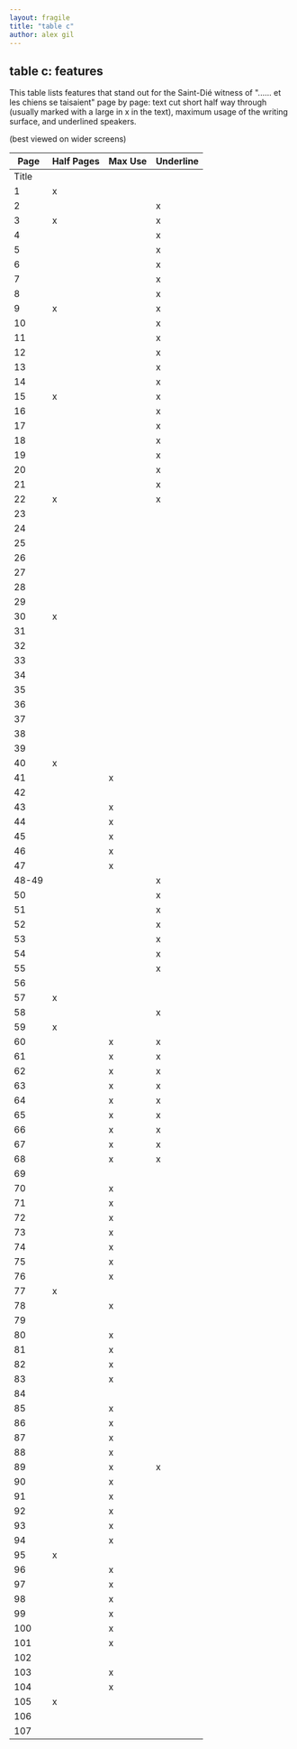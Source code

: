 ```yaml
---
layout: fragile
title: "table c"
author: alex gil
---
```


## table c: features
This table lists features that stand out for the Saint-Dié witness of "...... et les chiens se taisaient" page by page: text cut short half way through (usually marked with a large in x in the text), maximum usage of the writing surface, and underlined speakers.

(best viewed on wider screens)

| Page  | Half Pages | Max Use  | Underline   | 
|-------|------------|----------|-------------| 
| Title |            |          |             | 
| 1     | x          |          |             | 
| 2     |            |          | x           | 
| 3     | x          |          | x           | 
| 4     |            |          | x           | 
| 5     |            |          | x           | 
| 6     |            |          | x           | 
| 7     |            |          | x           | 
| 8     |            |          | x           | 
| 9     | x          |          | x           | 
| 10    |            |          | x           | 
| 11    |            |          | x           | 
| 12    |            |          | x           | 
| 13    |            |          | x           | 
| 14    |            |          | x           | 
| 15    | x          |          | x           | 
| 16    |            |          | x           | 
| 17    |            |          | x           | 
| 18    |            |          | x           | 
| 19    |            |          | x           | 
| 20    |            |          | x           | 
| 21    |            |          | x           | 
| 22    | x          |          | x           | 
| 23    |            |          |             | 
| 24    |            |          |             | 
| 25    |            |          |             | 
| 26    |            |          |             | 
| 27    |            |          |             | 
| 28    |            |          |             | 
| 29    |            |          |             | 
| 30    | x          |          |             | 
| 31    |            |          |             | 
| 32    |            |          |             | 
| 33    |            |          |             | 
| 34    |            |          |             | 
| 35    |            |          |             | 
| 36    |            |          |             | 
| 37    |            |          |             | 
| 38    |            |          |             | 
| 39    |            |          |             | 
| 40    | x          |          |             | 
| 41    |            | x        |             | 
| 42    |            |          |             | 
| 43    |            | x        |             | 
| 44    |            | x        |             | 
| 45    |            | x        |             | 
| 46    |            | x        |             | 
| 47    |            | x        |             | 
| 48-49 |            |          | x           | 
| 50    |            |          | x           | 
| 51    |            |          | x           | 
| 52    |            |          | x           | 
| 53    |            |          | x           | 
| 54    |            |          | x           | 
| 55    |            |          | x           | 
| 56    |            |          |             | 
| 57    | x          |          |             | 
| 58    |            |          | x           | 
| 59    | x          |          |             | 
| 60    |            | x        | x           | 
| 61    |            | x        | x           | 
| 62    |            | x        | x           | 
| 63    |            | x        | x           | 
| 64    |            | x        | x           | 
| 65    |            | x        | x           | 
| 66    |            | x        | x           | 
| 67    |            | x        | x           | 
| 68    |            | x        | x           | 
| 69    |            |          |             | 
| 70    |            | x        |             | 
| 71    |            | x        |             | 
| 72    |            | x        |             | 
| 73    |            | x        |             | 
| 74    |            | x        |             | 
| 75    |            | x        |             | 
| 76    |            | x        |             | 
| 77    | x          |          |             | 
| 78    |            | x        |             | 
| 79    |            |          |             | 
| 80    |            | x        |             | 
| 81    |            | x        |             | 
| 82    |            | x        |             | 
| 83    |            | x        |             | 
| 84    |            |          |             | 
| 85    |            | x        |             | 
| 86    |            | x        |             | 
| 87    |            | x        |             | 
| 88    |            | x        |             | 
| 89    |            | x        | x           | 
| 90    |            | x        |             | 
| 91    |            | x        |             | 
| 92    |            | x        |             | 
| 93    |            | x        |             | 
| 94    |            | x        |             | 
| 95    | x          |          |             | 
| 96    |            | x        |             | 
| 97    |            | x        |             | 
| 98    |            | x        |             | 
| 99    |            | x        |             | 
| 100   |            | x        |             | 
| 101   |            | x        |             | 
| 102   |            |          |             | 
| 103   |            | x        |             | 
| 104   |            | x        |             | 
| 105   | x          |          |             | 
| 106   |            |          |             | 
| 107   |            |          |             | 
